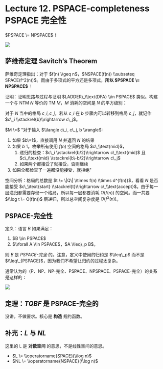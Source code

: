
Lecture 12\. PSPACE\-completeness PSPACE 完全性
============================================


$PSPACE \= NPSPACE$！


![](https://s2.loli.net/2022/12/09/t7dBTDCsU19FElM.png)


萨维奇定理 Savitch‘s Theorem
-----------------------


萨维奇定理指出：对于 $f(n) \\geq n$，$NSPACE(f(n)) \\subseteq SPACE(f^2(n))$。而由于多项式的平方还是多项式，**所以 $PSPACE \= NPSPACE$**！


证明：证明思路与过程与证明 $LADDER\_\\text{DFA} \\in PSPACE$ 类似。构建一个与 NTM $N$ 等价的 TM $M$，$M$ 消耗的空间是 $N$ 的平方级别：


对于 $N$ 当中的格局 $c\_i, c\_j$，若从 $c\_i$ 在 $b$ 步骤内可以转移到格局 $c\_j$，就记作 $c\_i \\stackrel{b}\\rightarrow c\_j$。


$M \=$ "对于输入 $\\langle c\_i, c\_j, b \\rangle$:


1. 如果 $b\=1$，直接调用 $N$ 并返回 $N$ 的结果
2. 如果 $b \> 1$，枚举所有使用 $f(n)$ 空间的格局 $c\_\\text{mid}$，
	1. 递归的检查：$c\_i \\stackrel{b/2}\\rightarrow c\_\\text{mid}$ 且 $c\_\\text{mid} \\stackrel{b\-b/2}\\rightarrow c\_j$
	2. 如果两个都接受了就接受，否则继续
3. 如果全都检查了一遍都没能接受，就拒绝"


空间分析：格局的总数是 $t \= \|Q\| \\times f(n) \\times d^{f(n)}$，看看 $N$ 是否能接受 $c\_\\text{start} \\stackrel{t}\\rightarrow c\_\\text{accept}$。由于每一层递归都需要存储一个格局，所以每一层都要消耗 $O(f(n))$ 的空间。而一共要 $\\log t \= O(f(n))$ 层递归，所以总空间复杂度是 $O(f^2(n))$。


PSPACE\-完全性
-----------


定义：语言 $B$ 如果满足：


1. $B \\in PSPACE$
2. $\\forall A \\in PSPACE$，$A \\leq\_p B$。


则 $B$ 是 *PSPACE\-完全* 的。注意，定义中使用的归约是 $\\leq\_p$ 而不是 $\\leq\_{PSPACE}$，因为我们不希望让归约的过程太复杂。


通常认为的（P、NP、NP\-完全、PSPACE、NPSPACE、PSPACE\-完全）的关系是这样的：


![](https://s2.loli.net/2022/12/09/QfBTVUdGgROLWpo.png)


定理：$TQBF$ 是 PSPACE\-完全的
-----------------------


没讲。不做要求。核心是 **构造** 规约函数。


补充：$L$ 与 $NL$
-------------


这里的 L 是 **对数空间** 的意思，不是线性空间的意思。


* $L \= \\operatorname{SPACE}(\\log n)$
* $NL \= \\operatorname{NSPACE}(\\log n)$


